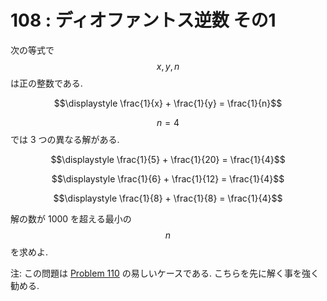 # 108 : ディオファントス逆数 その1

次の等式で$$x, y, n$$は正の整数である.

$$\displaystyle \frac{1}{x} + \frac{1}{y} = \frac{1}{n}$$

$$n = 4$$では 3 つの異なる解がある.

$$\displaystyle \frac{1}{5} + \frac{1}{20} = \frac{1}{4}$$

$$\displaystyle \frac{1}{6} + \frac{1}{12} = \frac{1}{4}$$

$$\displaystyle \frac{1}{8} + \frac{1}{8} = \frac{1}{4}$$

解の数が 1000 を超える最小の$$n$$を求めよ.

注: この問題は [Problem 110](http://web.archive.org/web/20161031113037/http://odz.sakura.ne.jp/projecteuler/index.php?Problem%20110) の易しいケースである. こちらを先に解く事を強く勧める.

